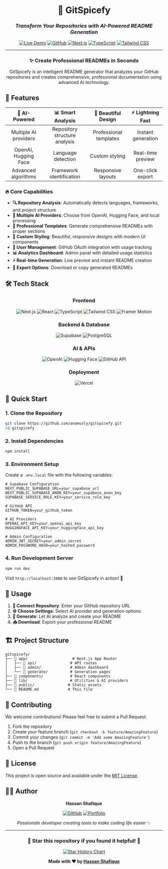 <div align="center">

# 🚀 GitSpicefy

### *Transform Your Repositories with AI-Powered README Generation*

[![Live Demo](https://img.shields.io/badge/🌐_Live_Demo-Visit_GitSpicefy-blue?style=for-the-badge)](https://gitspicefy-a0w3y42xl-hassans-projects-d32dd452.vercel.app)
[![GitHub](https://img.shields.io/badge/GitHub-Repository-black?style=for-the-badge&logo=github)](https://github.com/anomusly/gitspicefy)
[![Next.js](https://img.shields.io/badge/Next.js-14.2.3-black?style=for-the-badge&logo=next.js)](https://nextjs.org/)
[![TypeScript](https://img.shields.io/badge/TypeScript-5.0-blue?style=for-the-badge&logo=typescript)](https://www.typescriptlang.org/)
[![Tailwind CSS](https://img.shields.io/badge/Tailwind_CSS-3.4.1-38B2AC?style=for-the-badge&logo=tailwind-css)](https://tailwindcss.com/)

---

### ✨ **Create Professional READMEs in Seconds**

GitSpicefy is an intelligent README generator that analyzes your GitHub repositories and creates comprehensive, professional documentation using advanced AI technology.

</div>

## 🎯 **Features**

<div align="center">

| 🤖 **AI-Powered** | 📊 **Smart Analysis** | 🎨 **Beautiful Design** | ⚡ **Lightning Fast** |
|:---:|:---:|:---:|:---:|
| Multiple AI providers | Repository structure analysis | Professional templates | Instant generation |
| OpenAI, Hugging Face | Language detection | Custom styling | Real-time preview |
| Advanced algorithms | Framework identification | Responsive layouts | One-click export |

</div>

### 🔥 **Core Capabilities**

- **🔍 Repository Analysis**: Automatically detects languages, frameworks, and project structure
- **🤖 Multiple AI Providers**: Choose from OpenAI, Hugging Face, and local processing
- **📝 Professional Templates**: Generate comprehensive READMEs with proper sections
- **🎨 Custom Styling**: Beautiful, responsive designs with modern UI components
- **👤 User Management**: GitHub OAuth integration with usage tracking
- **📊 Analytics Dashboard**: Admin panel with detailed usage statistics
- **⚡ Real-time Generation**: Live preview and instant README creation
- **💾 Export Options**: Download or copy generated READMEs

## 🛠️ **Tech Stack**

<div align="center">

### **Frontend**
![Next.js](https://img.shields.io/badge/Next.js-000000?style=flat-square&logo=next.js&logoColor=white)
![React](https://img.shields.io/badge/React-20232A?style=flat-square&logo=react&logoColor=61DAFB)
![TypeScript](https://img.shields.io/badge/TypeScript-007ACC?style=flat-square&logo=typescript&logoColor=white)
![Tailwind CSS](https://img.shields.io/badge/Tailwind_CSS-38B2AC?style=flat-square&logo=tailwind-css&logoColor=white)
![Framer Motion](https://img.shields.io/badge/Framer_Motion-black?style=flat-square&logo=framer&logoColor=blue)

### **Backend & Database**
![Supabase](https://img.shields.io/badge/Supabase-3ECF8E?style=flat-square&logo=supabase&logoColor=white)
![PostgreSQL](https://img.shields.io/badge/PostgreSQL-316192?style=flat-square&logo=postgresql&logoColor=white)

### **AI & APIs**
![OpenAI](https://img.shields.io/badge/OpenAI-412991?style=flat-square&logo=openai&logoColor=white)
![Hugging Face](https://img.shields.io/badge/🤗_Hugging_Face-FFD21E?style=flat-square&logoColor=black)
![GitHub API](https://img.shields.io/badge/GitHub_API-181717?style=flat-square&logo=github&logoColor=white)

### **Deployment**
![Vercel](https://img.shields.io/badge/Vercel-000000?style=flat-square&logo=vercel&logoColor=white)

</div>

## 🚀 **Quick Start**

### **1. Clone the Repository**
```bash
git clone https://github.com/anomusly/gitspicefy.git
cd gitspicefy
```

### **2. Install Dependencies**
```bash
npm install
```

### **3. Environment Setup**
Create a `.env.local` file with the following variables:
```env
# Supabase Configuration
NEXT_PUBLIC_SUPABASE_URL=your_supabase_url
NEXT_PUBLIC_SUPABASE_ANON_KEY=your_supabase_anon_key
SUPABASE_SERVICE_ROLE_KEY=your_service_role_key

# GitHub API
GITHUB_TOKEN=your_github_token

# AI Providers
OPENAI_API_KEY=your_openai_api_key
HUGGINGFACE_API_KEY=your_huggingface_api_key

# Admin Configuration
ADMIN_JWT_SECRET=your_admin_secret
ADMIN_PASSWORD_HASH=your_hashed_password
```

### **4. Run Development Server**
```bash
npm run dev
```

Visit `http://localhost:3000` to see GitSpicefy in action! 🎉

## 📖 **Usage**

1. **🔗 Connect Repository**: Enter your GitHub repository URL
2. **⚙️ Choose Settings**: Select AI provider and generation options
3. **🤖 Generate**: Let AI analyze and create your README
4. **📥 Download**: Export your professional README

## 🏗️ **Project Structure**

```
gitspicefy/
├── 📁 app/                    # Next.js App Router
│   ├── 📁 api/               # API routes
│   ├── 📁 admin/             # Admin dashboard
│   └── 📁 generate/          # Generation pages
├── 📁 components/            # React components
├── 📁 lib/                   # Utilities & AI providers
├── 📁 public/               # Static assets
└── 📄 README.md             # This file
```

## 🤝 **Contributing**

We welcome contributions! Please feel free to submit a Pull Request.

1. Fork the repository
2. Create your feature branch (`git checkout -b feature/AmazingFeature`)
3. Commit your changes (`git commit -m 'Add some AmazingFeature'`)
4. Push to the branch (`git push origin feature/AmazingFeature`)
5. Open a Pull Request

## 📄 **License**

This project is open source and available under the [MIT License](LICENSE).

## 👨‍💻 **Author**

<div align="center">

**Hassan Shafique**

[![GitHub](https://img.shields.io/badge/GitHub-anomusly-black?style=for-the-badge&logo=github)](https://github.com/anomusly)
[![Portfolio](https://img.shields.io/badge/Portfolio-Visit-blue?style=for-the-badge&logo=web)](https://github.com/anomusly)

*Passionate developer creating tools to make coding life easier* ✨

</div>

---

<div align="center">

### 🌟 **Star this repository if you found it helpful!** 🌟

[![Star History Chart](https://api.star-history.com/svg?repos=anomusly/gitspicefy&type=Date)](https://star-history.com/#anomusly/gitspicefy&Date)

**Made with ❤️ by [Hassan Shafique](https://github.com/anomusly)**

</div>
